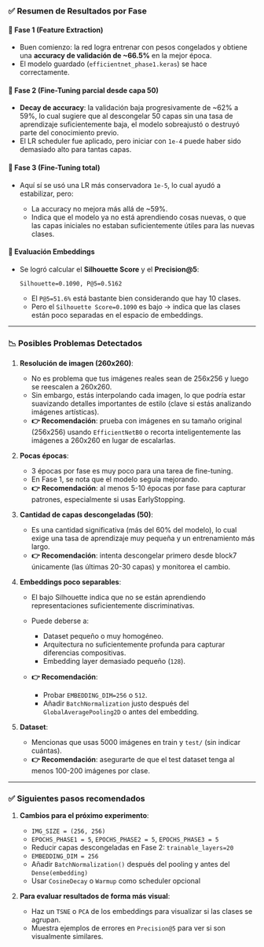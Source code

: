 ### ✅ **Resumen de Resultados por Fase**

#### 📌 **Fase 1 (Feature Extraction)**

* Buen comienzo: la red logra entrenar con pesos congelados y obtiene una **accuracy de validación de \~66.5%** en la mejor época.
* El modelo guardado (`efficientnet_phase1.keras`) se hace correctamente.

#### 📌 **Fase 2 (Fine-Tuning parcial desde capa 50)**

* **Decay de accuracy**: la validación baja progresivamente de \~62% a 59%, lo cual sugiere que al descongelar 50 capas sin una tasa de aprendizaje suficientemente baja, el modelo sobreajustó o destruyó parte del conocimiento previo.
* El LR scheduler fue aplicado, pero iniciar con `1e-4` puede haber sido demasiado alto para tantas capas.

#### 📌 **Fase 3 (Fine-Tuning total)**

* Aquí sí se usó una LR más conservadora `1e-5`, lo cual ayudó a estabilizar, pero:

  * La accuracy no mejora más allá de \~59%.
  * Indica que el modelo ya no está aprendiendo cosas nuevas, o que las capas iniciales no estaban suficientemente útiles para las nuevas clases.

#### 📌 **Evaluación Embeddings**

* Se logró calcular el **Silhouette Score** y el **Precision\@5**:

  ```
  Silhouette=0.1090, P@5=0.5162
  ```

  * El `P@5=51.6%` está bastante bien considerando que hay 10 clases.
  * Pero el `Silhouette Score=0.1090` es bajo → indica que las clases están poco separadas en el espacio de embeddings.

---

### 📉 Posibles Problemas Detectados

1. **Resolución de imagen (260x260)**:

   * No es problema que tus imágenes reales sean de 256x256 y luego se reescalen a 260x260.
   * Sin embargo, estás interpolando cada imagen, lo que podría estar suavizando detalles importantes de estilo (clave si estás analizando imágenes artísticas).
   * **👉 Recomendación**: prueba con imágenes en su tamaño original (256x256) usando `EfficientNetB0` o recorta inteligentemente las imágenes a 260x260 en lugar de escalarlas.

2. **Pocas épocas**:

   * 3 épocas por fase es muy poco para una tarea de fine-tuning.
   * En Fase 1, se nota que el modelo seguía mejorando.
   * **👉 Recomendación**: al menos 5-10 épocas por fase para capturar patrones, especialmente si usas EarlyStopping.

3. **Cantidad de capas descongeladas (50)**:

   * Es una cantidad significativa (más del 60% del modelo), lo cual exige una tasa de aprendizaje muy pequeña y un entrenamiento más largo.
   * **👉 Recomendación**: intenta descongelar primero desde block7 únicamente (las últimas 20-30 capas) y monitorea el cambio.

4. **Embeddings poco separables**:

   * El bajo Silhouette indica que no se están aprendiendo representaciones suficientemente discriminativas.
   * Puede deberse a:

     * Dataset pequeño o muy homogéneo.
     * Arquitectura no suficientemente profunda para capturar diferencias compositivas.
     * Embedding layer demasiado pequeño (`128`).
   * **👉 Recomendación**:

     * Probar `EMBEDDING_DIM=256` o `512`.
     * Añadir `BatchNormalization` justo después del `GlobalAveragePooling2D` o antes del embedding.

5. **Dataset**:

   * Mencionas que usas 5000 imágenes en train y `test/` (sin indicar cuántas).
   * **👉 Recomendación**: asegurarte de que el test dataset tenga al menos 100-200 imágenes por clase.

---

### ✅ Siguientes pasos recomendados

1. **Cambios para el próximo experimento**:

   * `IMG_SIZE = (256, 256)`
   * `EPOCHS_PHASE1 = 5`, `EPOCHS_PHASE2 = 5`, `EPOCHS_PHASE3 = 5`
   * Reducir capas descongeladas en Fase 2: `trainable_layers=20`
   * `EMBEDDING_DIM = 256`
   * Añadir `BatchNormalization()` después del pooling y antes del `Dense(embedding)`
   * Usar `CosineDecay` o `Warmup` como scheduler opcional

2. **Para evaluar resultados de forma más visual**:

   * Haz un `TSNE` o `PCA` de los embeddings para visualizar si las clases se agrupan.
   * Muestra ejemplos de errores en `Precision@5` para ver si son visualmente similares.